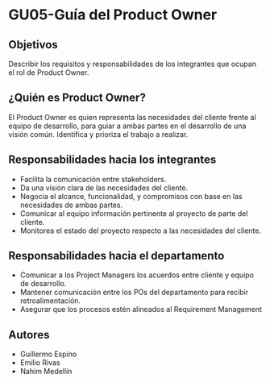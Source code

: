 # GU05-Guía del Product Owner

## Objetivos

Describir los requisitos y responsabilidades de los integrantes que ocupan el rol de Product Owner.

## ¿Quién es Product Owner?

El Product Owner es quien representa las necesidades del cliente frente al equipo de desarrollo, para guiar a ambas partes en el desarrollo de una visión común. Identifica y prioriza el trabajo a realizar.


## Responsabilidades hacia los integrantes

- Facilita la comunicación entre stakeholders.
- Da una visión clara de las necesidades del cliente.
- Negocia el alcance, funcionalidad, y compromisos con base en las necesidades de ambas partes.
- Comunicar al equipo información pertinente al proyecto de parte del cliente.
- Monitorea el estado del proyecto respecto a las necesidades del cliente.

## Responsabilidades hacia el departamento

- Comunicar a los Project Managers los acuerdos entre cliente y equipo de desarrollo.
- Mantener comunicación entre los POs del departamento para recibir retroalimentación.
- Asegurar que los procesos estén alineados al Requirement Management

## Autores
- Guillermo Espino
- Emilio Rivas
- Nahim Medellín

